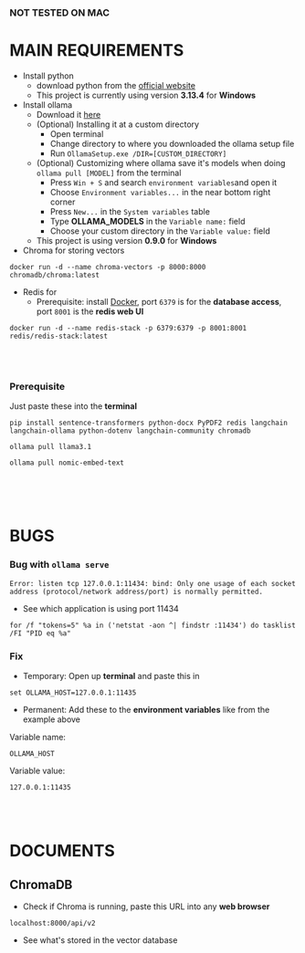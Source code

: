 ### NOT TESTED ON **MAC**

# MAIN REQUIREMENTS
- Install python
    - download python from the [official website](https://www.python.org/downloads/)
    - This project is currently using version **3.13.4** for **Windows**
- Install ollama
    - Download it [here](https://ollama.com/download)
    - (Optional) Installing it at a custom directory
        - Open terminal
        - Change directory to where you downloaded the ollama setup file
        - Run `OllamaSetup.exe /DIR=[CUSTOM_DIRECTORY]`
    - (Optional) Customizing where ollama save it's models when doing `ollama pull [MODEL]` from the terminal
        - Press `Win + S` and search `environment variables`and open it
        - Choose `Environment variables...` in the near bottom right corner
        - Press `New...` in the `System variables` table
        - Type **OLLAMA_MODELS** in the `Variable name:` field
        - Choose your custom directory in the `Variable value:` field
    - This project is using version **0.9.0** for **Windows**
- Chroma for storing vectors
```
docker run -d --name chroma-vectors -p 8000:8000 chromadb/chroma:latest
```

- Redis for
    - Prerequisite: install [Docker](https://www.docker.com/), port `6379` is for the **database access**, port `8001` is the **redis web UI**
```
docker run -d --name redis-stack -p 6379:6379 -p 8001:8001 redis/redis-stack:latest
```

<br><br>

### Prerequisite
Just paste these into the **terminal**
```
pip install sentence-transformers python-docx PyPDF2 redis langchain langchain-ollama python-dotenv langchain-community chromadb
```
```
ollama pull llama3.1
```
```
ollama pull nomic-embed-text
```

<br><br><br>

# BUGS

### Bug with `ollama serve`
`Error: listen tcp 127.0.0.1:11434: bind: Only one usage of each socket address (protocol/network address/port) is normally permitted.`
- See which application is using port 11434
```
for /f "tokens=5" %a in ('netstat -aon ^| findstr :11434') do tasklist /FI "PID eq %a"
```
### Fix
- Temporary: Open up **terminal** and paste this in
```
set OLLAMA_HOST=127.0.0.1:11435
``` 
- Permanent: Add these to the **environment variables** like from the example above

Variable name:
```
OLLAMA_HOST
```
Variable value:
```
127.0.0.1:11435
``` 

<br><br>

# DOCUMENTS
## ChromaDB
- Check if Chroma is running, paste this URL into any **web browser**
```
localhost:8000/api/v2
```
- See what's stored in the vector database
```

```